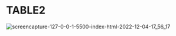 # TABLE2
![screencapture-127-0-0-1-5500-index-html-2022-12-04-17_56_17](https://user-images.githubusercontent.com/113894253/205490346-3f9d6b57-5646-4ff6-a2cf-b7e2f5e3b404.png)
